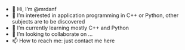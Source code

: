 - 👋 Hi, I’m @mrdanf
- 👀 I’m interested in application programming in C++ or Python, other subjects are to be discovered
- 🌱 I’m currently learning mostly C++ and Python
- 💞️ I’m looking to collaborate on ...
- 📫 How to reach me: just contact me here

<!---
mrdanf/mrdanf is a ✨ special ✨ repository because its `README.md` (this file) appears on your GitHub profile.
You can click the Preview link to take a look at your changes.
--->
